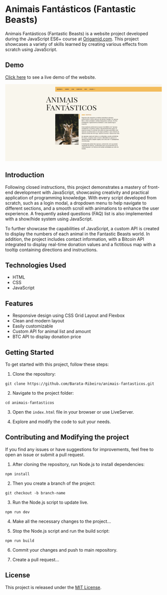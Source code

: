 # Animais Fantásticos (Fantastic Beasts)

Animais Fantásticos (Fantastic Beasts) is a website project developed during the JavaScript ES6+ course at [Origamid.com](https://www.origamid.com/). This project showcases a variety of skills learned by creating various effects from scratch using JavaScript.

## Demo

[Click here](https://barata-ribeiro.github.io/animais-fantasticos/) to see a live demo of the website.

![Animais Fantasticos](./img/screenshot.gif)

## Introduction

Following closed instructions, this project demonstrates a mastery of front-end development with JavaScript, showcasing creativity and practical application of programming knowledge. With every script developed from scratch, such as a login modal, a dropdown menu to help navigate to different sections, and a smooth scroll with animations to enhance the user experience. A frequently asked questions (FAQ) list is also implemented with a show/hide system using JavaScript.

To further showcase the capabilities of JavaScript, a custom API is created to display the numbers of each animal in the Fantastic Beasts world. In addition, the project includes contact information, with a Bitcoin API integrated to display real-time donation values and a fictitious map with a tooltip containing directions and instructions.

## Technologies Used

-   HTML
-   CSS
-   JavaScript

## Features

-   Responsive design using CSS Grid Layout and Flexbox
-   Clean and modern layout
-   Easily customizable
-   Custom API for animal list and amount
-   BTC API to display donation price

## Getting Started

To get started with this project, follow these steps:

1. Clone the repository:

```
git clone https://github.com/Barata-Ribeiro/animais-fantasticos.git
```

2. Navigate to the project folder:

```
cd animais-fantasticos
```

3. Open the `index.html` file in your browser or use LiveServer.

4. Explore and modify the code to suit your needs.

## Contributing and Modifying the project

If you find any issues or have suggestions for improvements, feel free to open an issue or submit a pull request.

1. After cloning the repository, run Node.js to install dependencies:

```
npm install
```

2. Then you create a branch of the project:

```
git checkout -b branch-name
```

3. Run the Node.js script to update live.

```
npm run dev
```

4. Make all the necessary changes to the project...

5. Stop the Node.js script and run the build script:

```
npm run build
```

6. Commit your changes and push to main repository.

7. Create a pull request...

## License

This project is released under the [MIT License](LICENSE).
